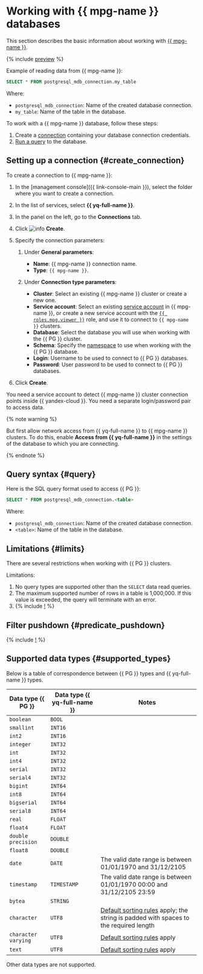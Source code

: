 # Working with {{ mpg-name }} databases

This section describes the basic information about working with [{{ mpg-name }}](https://cloud.yandex.ru/services/managed-postgresql).

{% include [preview](../_includes/preview.md) %}


Example of reading data from {{ mpg-name }}:

```sql
SELECT * FROM postgresql_mdb_connection.my_table
```

Where:
* `postgresql_mdb_connection`: Name of the created database connection.
* `my_table`: Name of the table in the database.


To work with a {{ mpg-name }} database, follow these steps:
1. Create a [connection](../concepts/glossary.md#connection) containing your database connection credentials.
1. [Run a query](#query) to the database.

## Setting up a connection {#create_connection}

To create a connection to {{ mpg-name }}:
1. In the [management console]({{ link-console-main }}), select the folder where you want to create a connection.
1. In the list of services, select **{{ yq-full-name }}**.
1. In the panel on the left, go to the **Connections** tab.
1. Click ![info](../../_assets/console-icons/plus.svg) **Create**.
1. Specify the connection parameters:

   1. Under **General parameters**:

      * **Name**: {{ mpg-name }} connection name.
      * **Type**: `{{ mpg-name }}`.

   1. Under **Connection type parameters**:

      * **Cluster**: Select an existing {{ mpg-name }} cluster or create a new one.
      * **Service account**: Select an existing [service account](../../iam/concepts/users/service-accounts.md) in {{ mpg-name }}, or create a new service account with the [`{{ roles.mpg.viewer }}`](../../managed-postgresql/security/index.md#mpg-viewer) role, and use it to connect to `{{ mpg-name }}` clusters.
      * **Database**: Select the database you will use when working with the {{ PG }} cluster.
      * **Schema**: Specify the [namespace](https://www.postgresql.org/docs/current/catalog-pg-namespace.html) to use when working with the {{ PG }} database.
      * **Login**: Username to be used to connect to {{ PG }} databases.
      * **Password**: User password to be used to connect to {{ PG }} databases.


1. Click **Create**.

You need a service account to detect {{ mpg-name }} cluster connection points inside {{ yandex-cloud }}. You need a separate login/password pair to access data.

{% note warning %}

But first allow network access from {{ yq-full-name }} to {{ mpg-name }} clusters. To do this, enable **Access from {{ yq-full-name }}** in the settings of the database to which you are connecting.

{% endnote %}

## Query syntax {#query}
Here is the SQL query format used to access {{ PG }}:

```sql
SELECT * FROM postgresql_mdb_connection.<table>
```

Where:
* `postgresql_mdb_connection`: Name of the created database connection.
* `<table>`: Name of the table in the database.

## Limitations {#limits}

There are several restrictions when working with {{ PG }} clusters.

Limitations:
1. No query types are supported other than the `SELECT` data read queries.
1. The maximum supported number of rows in a table is 1,000,000. If this value is exceeded, the query will terminate with an error.
1. {% include [!](_includes/datetime_limits.md) %}

## Filter pushdown {#predicate_pushdown}

{% include [!](_includes/predicate_pushdown.md) %}

## Supported data types {#supported_types}

Below is a table of correspondence between {{ PG }} types and {{ yq-full-name }} types.

| Data type {{ PG }} | Data type {{ yq-full-name }} | Notes |
|---|----|------|
| `boolean` | `BOOL` | |
| `smallint` | `INT16` | |
| `int2` | `INT16` | |
| `integer` | `INT32` | |
| `int` | `INT32` | |
| `int4` | `INT32` | |
| `serial` | `INT32` | |
| `serial4` | `INT32` | |
| `bigint` | `INT64` | |
| `int8` | `INT64` | |
| `bigserial` | `INT64` | |
| `serial8` | `INT64` | |
| `real` | `FLOAT` | |
| `float4` | `FLOAT` | |
| `double precision` | `DOUBLE` | |
| `float8` | `DOUBLE` | |
| `date` | `DATE` | The valid date range is between 01/01/1970 and 31/12/2105 |
| `timestamp` | `TIMESTAMP` | The valid date range is between 01/01/1970 00:00 and 31/12/2105 23:59 |
| `bytea` | `STRING` | |
| `character` | `UTF8` | [Default sorting rules](https://www.postgresql.org/docs/current/collation.html) apply; the string is padded with spaces to the required length |
| `character varying` | `UTF8` | [Default sorting rules](https://www.postgresql.org/docs/current/collation.html) apply |
| `text` | `UTF8` | [Default sorting rules](https://www.postgresql.org/docs/current/collation.html) apply |

Other data types are not supported.

